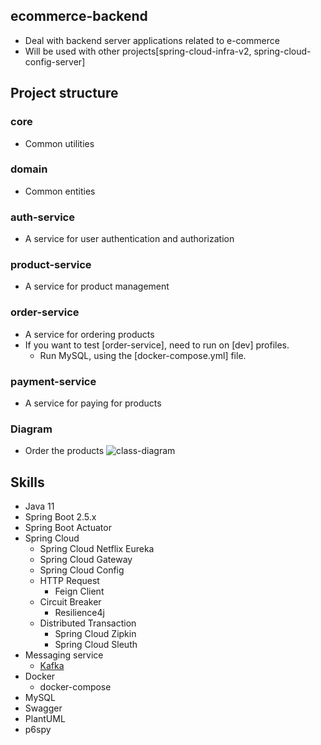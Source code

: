 ## ecommerce-backend
* Deal with backend server applications related to e-commerce
* Will be used with other projects[spring-cloud-infra-v2, spring-cloud-config-server]

## Project structure

### core
* Common utilities

### domain
* Common entities

### auth-service
* A service for user authentication and authorization 

### product-service
* A service for product management

### order-service
* A service for ordering products
* If you want to test [order-service], need to run on [dev] profiles.
  * Run MySQL, using the [docker-compose.yml] file.

### payment-service 
* A service for paying for products

### Diagram
* Order the products
  ![class-diagram](http://www.plantuml.com/plantuml/proxy?src=https://raw.githubusercontent.com/laonzenamoon/ecommerce-backend/master/docs/order-products.puml)

## Skills
* Java 11
* Spring Boot 2.5.x
* Spring Boot Actuator
* Spring Cloud
  * Spring Cloud Netflix Eureka
  * Spring Cloud Gateway
  * Spring Cloud Config
  * HTTP Request 
    * Feign Client
  * Circuit Breaker
    * Resilience4j
  * Distributed Transaction
    * Spring Cloud Zipkin
    * Spring Cloud Sleuth
* Messaging service
  * [Kafka](https://github.com/wurstmeister/kafka-docker)
* Docker
  * docker-compose
* MySQL
* Swagger
* PlantUML
* p6spy
